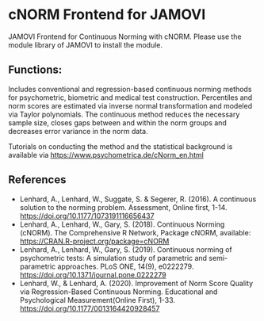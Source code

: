 # cNORM Frontend for JAMOVI
JAMOVI Frontend for Continuous Norming with cNORM. Please use the module library of JAMOVI to install the module.

## Functions:
Includes conventional and regression-based continuous norming methods for psychometric, 
biometric and medical test construction. Percentiles and norm scores are estimated 
via inverse normal transformation and modeled via Taylor polynomials. The
continuous method reduces the necessary sample size, closes gaps between and
within the norm groups and decreases error variance in the norm data.

Tutorials on conducting the method and the statistical background is available via https://www.psychometrica.de/cNorm_en.html


## References
*   Lenhard, A., Lenhard, W., Suggate, S. & Segerer, R. (2016). A continuous solution to the norming problem. Assessment, Online first, 1-14. https://doi.org/10.1177/1073191116656437
*   Lenhard, A., Lenhard, W., Gary, S. (2018). Continuous Norming (cNORM). The Comprehensive R Network, Package cNORM, available: https://CRAN.R-project.org/package=cNORM
*   Lenhard, A., Lenhard, W., Gary, S. (2019). Continuous norming of psychometric tests: A simulation study of parametric and semi-parametric approaches. PLoS ONE, 14(9),  e0222279. https://doi.org/10.1371/journal.pone.0222279
*   Lenhard, W., & Lenhard, A. (2020). Improvement of Norm Score Quality via Regression-Based Continuous Norming. Educational and Psychological Measurement(Online First), 1-33. https://doi.org/10.1177/0013164420928457